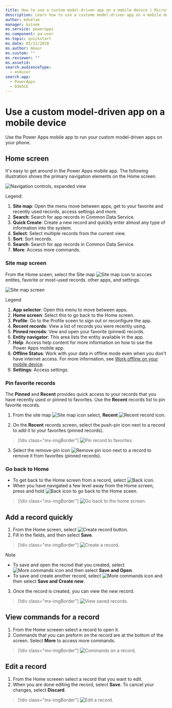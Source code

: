 ```yaml
---
title: How to use a custom model-driven app on a mobile device | Microsoft Docs
description: Learn how to use a custome model-driven app on a mobile device.
author: mduelae
manager: kvivek
ms.service: powerapps
ms.component: pa-user
ms.topic: quickstart
ms.date: 03/12/2020
ms.author: mkaur
ms.custom: ""
ms.reviewer: ""
ms.assetid: 
search.audienceType: 
  - enduser
search.app: 
  - PowerApps
  - D365CE
---
```


# Use a custom model-driven app on a mobile device

Use the Power Apps mobile app to run your custom model-driven apps on your phone.

## Home screen 

It's easy to get around in the Power Apps mobile app. The following illustration shows the primary navigation elements on the Home screen. 

![Navigation controls, expanded view](media/pa_mobile_main_nav.png "Navigation controls, expanded view")


Legend:

1. **Site map**: Open the menu move between apps, get to your favorite and recently used records, access settings and more.
2. **Search**: Search for app records in Common Data Service.
3. **Quick Create**: Create a new record and quickly enter almost any type of information into the system.
4. **Select**: Select multiple records from the current view.
5. **Sort**: Sort records.
6. **Search**: Search for app records in Common Data Service.
7. **More**: Access more commands.


### Site map screen

From the Home sceen, select the Site map ![Site map icon](media/pa_mobile_sitemap_icon.png "Site map icon") to accces entites, favorite or most-used records. other apps, and settings.

![Site map screen](media/pa_mobile_sitemap.png "Site map screen")

Legend

1. **App selector**: Open this menu to move between apps.
2. **Home screen**: Select this to go back to the Home screen.
3. **Profile**: Go to the Profile sceen to sign out or reconfigure the app. 
4. **Recent records**: View a list of records you were recently using. 
5. **Pinned recrods**: Vew and open your favorite (pinned) records. 
6. **Entity navigator**: This area lists the entity available in the app.
7. **Help**: Access help content for more information on how to use the Power Apps mobile app.
8. **Offline Status**: Work with your data in offline mode even when you don't have internet access. For more information, see [Work offline on your mobile device](https://docs.microsoft.com/dynamics365/mobile-app/work-in-offline-mode).
9. **Settings**: Access settings.

### Pin favorite records

The **Pinned** and **Recent** provides quick access to your records that you have recently used or pinned to favorites. 
Use the **Recent** records list to pin favorite records.  

1. From the site map ![Site map icon](media/pa_mobile_sitemap_icon.png "Site map icon") select, **Recent** ![Recent record icon](media/pa_mobile_recent_icon.png "Recent records icon").

2. On the **Recent** records screen, select the push-pin icon next to a record to add it to your favorites (pinned records).

> [!div class="mx-imgBorder"]
> ![Pin record to favorites](media/pa_mobile_pin_to_fav.png "Pin record to favorites").

 3. Select the remove-pin icon ![Remove pin icon](media/pa_mobile_remove_pin_icon.png "Remove pin icon") next to a record to remove it from favorites (pinned records).

### Go back to Home

- To get back to the Home screen from a record, select ![Back icon](media/pa_mobile_back_icon.png "Back icon").
- When you have navigated a few level away from the Home screen, press and hold ![Back icon](media/pa_mobile_back_icon.png "Back icon") to go back to the Home sceen. 

> [!div class="mx-imgBorder"]
> ![Go back to the home screen](media/pa_mobile_back_to_home.png "Go back to home sceen").


## Add a record quickly

1. From the Home screen, select ![Create record button](media/create-record-button.png "Create record button").
2. Fill in the fields, and then select **Save**.


> [!div class="mx-imgBorder"]
> ![Create a record](media/quickcreate.png "Create a record").

> [!NOTE]
> -  To save and open the recrod that you  created, select ![More commands icon](media/pa_mobile_more_commands_icon.png "More commnads icon") and then select **Save and Open**.
> - To save and create another record, select ![More commands icon](media/pa_mobile_more_commands_icon.png "More commnads icon") and then select **Save and Create new**.

3. Once the record is created, you can view the new record. 

> [!div class="mx-imgBorder"]
> ![View saved records](media/pa_mobile_record_saved.png "View saved record").

## View commands for a record

1. From the Home screeen select a record to open it.
2. Commands that you can preform on the record are at the bottom of the screen. Select **More** to access more commands.

> [!div class="mx-imgBorder"]
> ![Commands on a record](media/commnads_on_open_record.png "Commands on a record").

## Edit a record

1. From the Home screeen select a record that you want to edit.
2. When you are done editing the record, select **Save**. To cancel your changes, select **Discard**.

> [!div class="mx-imgBorder"]
> ![Edit a record](media/pa_mobile_edit_record.png "Edit a record").


